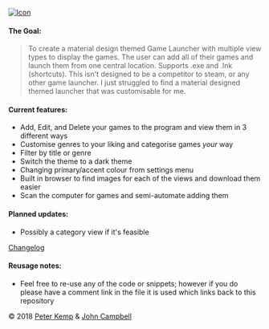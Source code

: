 [![Icon](https://i.imgur.com/DWaP66t.png)](https://github.com/pekempy/Breeze/releases)

#### The Goal: 
> To create a material design themed Game Launcher with multiple view types to display the games. The user can add all of their games and launch them from one central location. Supports .exe and .lnk (shortcuts). 
This isn't designed to be a competitor to steam, or any other game launcher. I just struggled to find a material designed themed launcher that was customisable for me.

#### Current features: 
- Add, Edit, and Delete your games to the program and view them in 3 different ways
- Customise genres to your liking and categorise games *your* way
- Filter by title or genre
- Switch the theme to a dark theme
- Changing primary/accent colour from settings menu
- Built in browser to find images for each of the views and download them easier
- Scan the computer for games and semi-automate adding them

#### Planned updates:
- Possibly a category view if it's feasible

[Changelog](https://github.com/pekempy/Breeze/blob/master/Changelog.md)

#### Reusage notes:
- Feel free to re-use any of the code or snippets; however if you do please have a comment link in the file it is used which links back to this repository


© 2018 [Peter Kemp](https://github.com/Pekempy) & [John Campbell](https://github.com/JohnSandshrew) 
